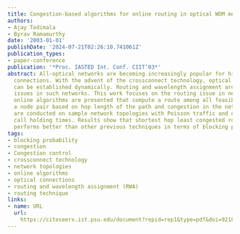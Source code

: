```yaml
---
title: Congestion-based algorithms for online routing in optical WDM mesh networks
authors:
- Ajay Todimala
- Byrav Ramamurthy
date: '2003-01-01'
publishDate: '2024-07-21T02:26:10.741061Z'
publication_types:
- paper-conference
publication: '*Proc. IASTED Int. Conf. CIIT’03*'
abstract: All-optical networks are becoming increasingly popular for high bandwidth
  connections. With the advent of the crossconnect technology, optical connections
  can be established dynamically. Routing and wavelength assignment are important
  issues in such networks. This work focuses on the routing issue in networks. Two
  online algorithms are presented that compute a route among all feasible routes for
  a node pair based on hop length of the path and congestion in the network. Simulations
  are conducted on sample network topologies with Poisson traffic and exponential
  call holding times. Results show that shortest hop least congested routing technique
  performs better than other previous techniques in terms of blocking probability.
tags:
- blocking probability
- congestion
- Congestion control
- crossconnect technology
- network topologies
- online algorithms
- optical connections
- routing and wavelength assignment (RWA)
- routing technique
links:
- name: URL
  url: 
    https://citeseerx.ist.psu.edu/document?repid=rep1&type=pdf&doi=9218c3a820d689727cecfd0f8820e17c386de9ae
---
```

